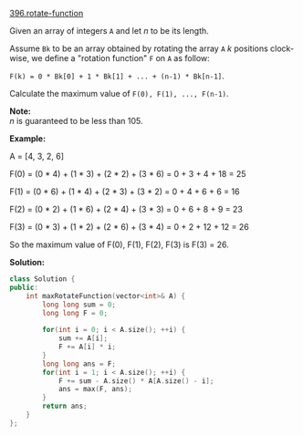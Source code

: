 [396.rotate-function](https://leetcode.com/problems/rotate-function/)  

Given an array of integers `A` and let _n_ to be its length.

Assume `Bk` to be an array obtained by rotating the array `A` _k_ positions clock-wise, we define a "rotation function" `F` on `A` as follow:

`F(k) = 0 * Bk[0] + 1 * Bk[1] + ... + (n-1) * Bk[n-1]`.

Calculate the maximum value of `F(0), F(1), ..., F(n-1)`.

**Note:**  
_n_ is guaranteed to be less than 105.

**Example:**

  
A = \[4, 3, 2, 6\]
  

  
F(0) = (0 \* 4) + (1 \* 3) + (2 \* 2) + (3 \* 6) = 0 + 3 + 4 + 18 = 25
  
F(1) = (0 \* 6) + (1 \* 4) + (2 \* 3) + (3 \* 2) = 0 + 4 + 6 + 6 = 16
  
F(2) = (0 \* 2) + (1 \* 6) + (2 \* 4) + (3 \* 3) = 0 + 6 + 8 + 9 = 23
  
F(3) = (0 \* 3) + (1 \* 2) + (2 \* 6) + (3 \* 4) = 0 + 2 + 12 + 12 = 26
  

  
So the maximum value of F(0), F(1), F(2), F(3) is F(3) = 26.  



**Solution:**  

```cpp
class Solution {
public:
    int maxRotateFunction(vector<int>& A) {
        long long sum = 0;
        long long F = 0;
        
        for(int i = 0; i < A.size(); ++i) {
            sum += A[i];
            F += A[i] * i;
        }
        long long ans = F;
        for(int i = 1; i < A.size(); ++i) {
            F += sum - A.size() * A[A.size() - i];
            ans = max(F, ans);
        }
        return ans;
    }
};
```
      